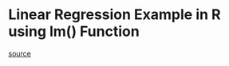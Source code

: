 # Linear Regression Example in R using lm() Function

[source](http://www.learnbymarketing.com/tutorials/linear-regression-in-r/)

